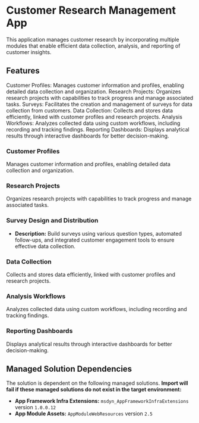 # Customer Research Management App

This application manages customer research by incorporating multiple modules that enable efficient data collection, analysis, and reporting of customer insights.

## Features
Customer Profiles: Manages customer information and profiles, enabling detailed data collection and organization.
Research Projects: Organizes research projects with capabilities to track progress and manage associated tasks.
Surveys: Facilitates the creation and management of surveys for data collection from customers.
Data Collection: Collects and stores data efficiently, linked with customer profiles and research projects.
Analysis Workflows: Analyzes collected data using custom workflows, including recording and tracking findings.
Reporting Dashboards: Displays analytical results through interactive dashboards for better decision-making.
### Customer Profiles
Manages customer information and profiles, enabling detailed data collection and organization.

### Research Projects
Organizes research projects with capabilities to track progress and manage associated tasks.

### Survey Design and Distribution
- **Description:** Build surveys using various question types, automated follow-ups, and integrated customer engagement tools to ensure effective data collection.

### Data Collection
Collects and stores data efficiently, linked with customer profiles and research projects.

### Analysis Workflows
Analyzes collected data using custom workflows, including recording and tracking findings.

### Reporting Dashboards
Displays analytical results through interactive dashboards for better decision-making.

## Managed Solution Dependencies

The solution is dependent on the following managed solutions. **Import will fail if these managed solutions do not exist in the target environment:**

- **App Framework Infra Extensions:** `msdyn_AppFrameworkInfraExtensions` version `1.0.0.12`
- **App Module Assets:** `AppModuleWebResources` version `2.5`
